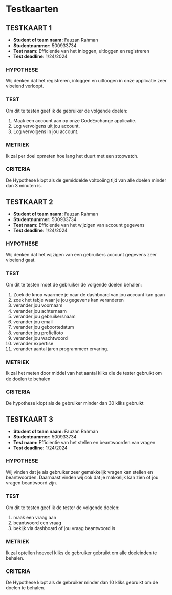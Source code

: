 # Testkaarten

## TESTKAART 1

- **Student of team naam:** Fauzan Rahman
- **Studentnummer:** 500933734 
- **Test naam:** Efficientie van het inloggen, uitloggen en registreren
- **Test deadline:** 1/24/2024

### HYPOTHESE
Wij denken dat het registreren, inloggen en uitloogen in onze applicatie zeer vloeiend verloopt.

### TEST
Om dit te testen geef ik de gebruiker de volgende doelen:
1. Maak een account aan op onze CodeExchange applicatie.
2. Log vervolgens uit jou account.
3. Log vervolgens in jou account.

### METRIEK
Ik zal per doel opmeten hoe lang het duurt met een stopwatch.

### CRITERIA
De Hypothese klopt als de gemiddelde voltooiing tijd van alle doelen minder dan 3 minuten is.



## TESTKAART 2

- **Student of team naam:** Fauzan Rahman
- **Studentnummer:** 500933734 
- **Test naam:** Efficientie van het wijzigen van account gegevens
- **Test deadline:** 1/24/2024

### HYPOTHESE
Wij denken dat het wijzigen van een gebruikers account gegevens zeer vloeiend gaat.

### TEST
Om dit te testen moet de gebruiker de volgende doelen behalen:
1. Zoek de knop waarmee je naar de dashboard van jou account kan gaan
2. zoek het tabje waar je jou gegevens kan veranderen
3. verander jou voornaam
4. verander jou achternaam
5. verander jou gebruikersnaam
6. verander jou email
7. verander jou geboortedatum
8. verander jou profielfoto
9. verander jou wachtwoord
10. verander expertise
11. verander aantal jaren programmeer ervaring.

### METRIEK
Ik zal het meten door middel van het aantal kliks die de tester gebruikt om de doelen te behalen

### CRITERIA
De hypothese klopt als de gebruiker minder dan 30 kliks gebruikt

## TESTKAART 3

- **Student of team naam:** Fauzan Rahman
- **Studentnummer:** 500933734 
- **Test naam:** Efficientie van het stellen en beantwoorden van vragen
- **Test deadline:** 1/24/2024

### HYPOTHESE
Wij vinden dat je als gebruiker zeer gemakkelijk vragen kan stellen en beantwoorden. Daarnaast vinden wij ook dat je makkelijk kan zien of jou vragen beantwoord zijn.

### TEST
Om dit te testen geef ik de tester de volgende doelen:
1. maak een vraag aan
2. beantwoord een vraag
3. bekijk via dashboard of jou vraag beantwoord is

### METRIEK
Ik zal optellen hoeveel kliks de gebruiker gebruikt om alle doeleinden te behalen.

### CRITERIA
De Hypothese klopt als de gebruiker minder dan 10 kliks gebruikt om de doelen te behalen.


